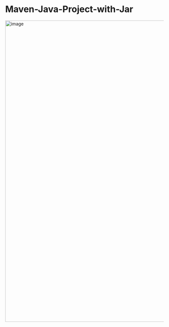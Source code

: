 # Maven-Java-Project-with-Jar
<img width="960" alt="image" src="https://user-images.githubusercontent.com/73924145/231695158-8cb03e2c-96c8-4b11-ae67-48935c5e02b3.png">
